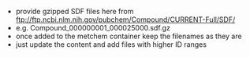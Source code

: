 - provide gzipped SDF files here from ftp://ftp.ncbi.nlm.nih.gov/pubchem/Compound/CURRENT-Full/SDF/
- e.g. Compound_000000001_000025000.sdf.gz
- once added to the metchem container keep the filenames as they are
- just update the content and add files with higher ID ranges
